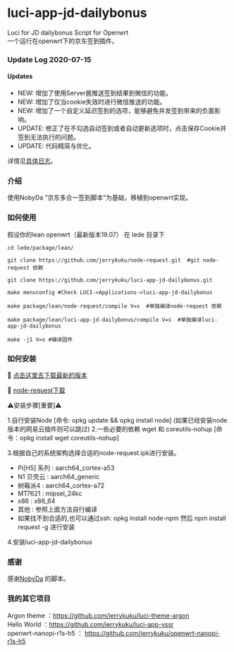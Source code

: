 # luci-app-jd-dailybonus
Luci for JD dailybonus Script for Openwrt  
一个运行在openwrt下的京东签到插件。

### Update Log 2020-07-15  

#### Updates

- NEW: 增加了使用Server酱推送签到结果到微信的功能。
- NEW: 增加了仅当cookie失效时进行微信推送的功能。
- NEW: 增加了一个自定义延迟签到的选项，能够避免并发签到带来的负面影响。
- UPDATE: 修正了在不勾选自动签到或者自动更新选项时，点击保存Cookie并签到无法执行的问题。
- UPDATE: 代码精简与优化。

详情见[具体日志](./relnotes.txt)。 

### 介绍

使用NobyDa “京东多合一签到脚本”为基础，移植到openwrt实现。  

### 如何使用

假设你的lean openwrt（最新版本19.07） 在 lede 目录下
```
cd lede/package/lean/  

git clone https://github.com/jerrykuku/node-request.git  #git node-request 依赖

git clone https://github.com/jerrykuku/luci-app-jd-dailybonus.git  

make menuconfig #Check LUCI->Applications->luci-app-jd-dailybonus

make package/lean/node-request/compile V=s  #单独编译node-request 依赖  

make package/lean/luci-app-jd-dailybonus/compile V=s  #单独编译luci-app-jd-dailybonus  

make -j1 V=s #编译固件
```

### 如何安装

🛑 [点击这里去下载最新的版本](https://github.com/jerrykuku/luci-app-jd-dailybonus/releases)

🛑 [node-request下载](https://github.com/jerrykuku/luci-app-jd-dailybonus/releases/tag/0.7.6) 

⚠️安装步骤[重要]⚠️  

1.自行安装Node [命令: opkg update && opkg install node]
  (如果已经安装node版本的网易云插件则可以跳过)
2.一些必要的依赖 wget 和 coreutils-nohup [命令：opkg install wget coreutils-nohup]
  
3.根据自己的系统架构选择合适的node-request.ipk进行安装。
  - Pi[H5] 系列  : aarch64_cortex-a53
  - N1 贝壳云    : aarch64_generic
  - 树莓派4      : aarch64_cortex-a72
  - MT7621       : mipsel_24kc
  - x86          : x86_64
  - 其他         : 参照上面方法自行编译
  - 如果找不到合适的,也可以通过ssh: opkg install node-npm  然后 npm install request -g 进行安装

4.安装luci-app-jd-dailybonus

### 感谢

感谢[NobyDa](https://github.com/NobyDa) 的脚本。  

### 我的其它项目
Argon theme ：https://github.com/jerrykuku/luci-theme-argon  
Hello World ：https://github.com/jerrykuku/luci-app-vssr  
openwrt-nanopi-r1s-h5 ： https://github.com/jerrykuku/openwrt-nanopi-r1s-h5  
